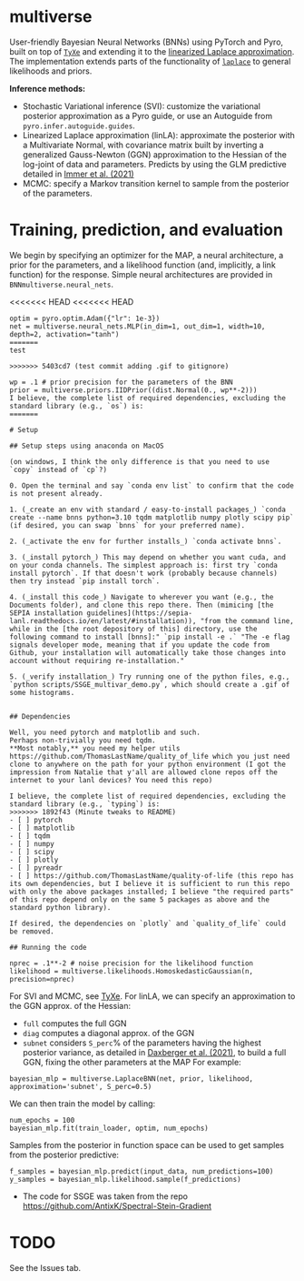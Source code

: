 # multiverse
User-friendly Bayesian Neural Networks (BNNs) using PyTorch and Pyro, built on top of [`TyXe`](https://github.com/TyXe-BDL/TyXe/tree/master) and extending it to the [linearized Laplace approximation](https://arxiv.org/abs/2008.08400). The implementation extends parts of the functionality of [`laplace`](https://github.com/AlexImmer/Laplace) to general likelihoods and priors.

**Inference methods:**
* Stochastic Variational inference (SVI): customize the variational posterior approximation as a Pyro guide, or use an Autoguide from `pyro.infer.autoguide.guides`.
* Linearized Laplace approximation (linLA): approximate the posterior with a Multivariate Normal, with covariance matrix built by inverting a generalized Gauss-Newton (GGN) approximation to the Hessian of the log-joint of data and parameters. Predicts by using the GLM predictive detailed in [Immer et al. (2021)](https://arxiv.org/abs/2008.08400) 
* MCMC: specify a Markov transition kernel to sample from the posterior of the parameters.

# Training, prediction, and evaluation
We begin by specifying an optimizer for the MAP, a neural architecture, a prior for the parameters, and a likelihood function (and, implicitly, a link function) for the response.
Simple neural architectures are provided in `BNNmultiverse.neural_nets`.

<<<<<<< HEAD
<<<<<<< HEAD
```
optim = pyro.optim.Adam({"lr": 1e-3})
net = multiverse.neural_nets.MLP(in_dim=1, out_dim=1, width=10, depth=2, activation="tanh")
=======
test

>>>>>>> 5403cd7 (test commit adding .gif to gitignore)

wp = .1 # prior precision for the parameters of the BNN
prior = multiverse.priors.IIDPrior((dist.Normal(0., wp**-2)))
I believe, the complete list of required dependencies, excluding the standard library (e.g., `os`) is:
=======

# Setup

## Setup steps using anaconda on MacOS

(on windows, I think the only difference is that you need to use `copy` instead of `cp`?)

0. Open the terminal and say `conda env list` to confirm that the code is not present already.

1. (_create an env with standard / easy-to-install packages_) `conda create --name bnns python=3.10 tqdm matplotlib numpy plotly scipy pip` (if desired, you can swap `bnns` for your preferred name).

2. (_activate the env for further installs_) `conda activate bnns`.

3. (_install pytorch_) This may depend on whether you want cuda, and on your conda channels. The simplest approach is: first try `conda install pytorch`. If that doesn't work (probably because channels) then try instead `pip install torch`.

4. (_install this code_) Navigate to wherever you want (e.g., the Documents folder), and clone this repo there. Then (mimicing [the SEPIA installation guidelines](https://sepia-lanl.readthedocs.io/en/latest/#installation)), "from the command line, while in the [the root depository of this] directory, use the following command to install [bnns]:" `pip install -e .` "The -e flag signals developer mode, meaning that if you update the code from Github, your installation will automatically take those changes into account without requiring re-installation."

5. (_verify installation_) Try running one of the python files, e.g., `python scripts/SSGE_multivar_demo.py`, which should create a .gif of some histograms.


## Dependencies

Well, you need pytorch and matplotlib and such.
Perhaps non-trivially you need tqdm.
**Most notably,** you need my helper utils https://github.com/ThomasLastName/quality_of_life which you just need clone to anywhere on the path for your python environment (I got the impression from Natalie that y'all are allowed clone repos off the internet to your lanl devices? You need this repo)

I believe, the complete list of required dependencies, excluding the standard library (e.g., `typing`) is:
>>>>>>> 1892f43 (Minute tweaks to README)
- [ ] pytorch
- [ ] matplotlib
- [ ] tqdm
- [ ] numpy
- [ ] scipy
- [ ] plotly
- [ ] pyreadr
- [ ] https://github.com/ThomasLastName/quality-of-life (this repo has its own dependencies, but I believe it is sufficient to run this repo with only the above packages installed; I believe "the required parts" of this repo depend only on the same 5 packages as above and the standard python library).

If desired, the dependencies on `plotly` and `quality_of_life` could be removed.

## Running the code

nprec = .1**-2 # noise precision for the likelihood function
likelihood = multiverse.likelihoods.HomoskedasticGaussian(n, precision=nprec)
```

For SVI and MCMC, see [TyXe](https://github.com/TyXe-BDL/TyXe/blob/master/README.md). For linLA, we can specify an approximation to the GGN approx. of the Hessian:
* `full` computes the full GGN
* `diag` computes a diagonal approx. of the GGN
* `subnet` considers `S_perc`% of the parameters having the highest posterior variance, as detailed in [Daxberger et al. (2021)](http://proceedings.mlr.press/v139/daxberger21a.html), to build a full GGN, fixing the other parameters at the MAP
For example:
```
bayesian_mlp = multiverse.LaplaceBNN(net, prior, likelihood, approximation='subnet', S_perc=0.5)
```

We can then train the model by calling:
```
num_epochs = 100
bayesian_mlp.fit(train_loader, optim, num_epochs)
```

Samples from the posterior in function space can be used to get samples from the posterior predictive:
```
f_samples = bayesian_mlp.predict(input_data, num_predictions=100)
y_samples = bayesian_mlp.likelihood.sample(f_predictions)
```


 - The code for SSGE was taken from the repo https://github.com/AntixK/Spectral-Stein-Gradient



# TODO

See the Issues tab.